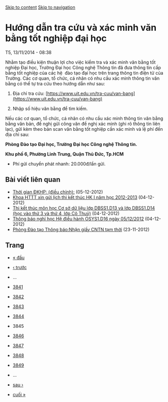 [Skip to content](https://daa.uit.edu.vn/thongbao/huong-dan-tra-cuu-va-xac-minh-van-bang-tot-nghiep-dai-hoc?page=3844#main)
 [Skip to navigation](https://daa.uit.edu.vn/thongbao/huong-dan-tra-cuu-va-xac-minh-van-bang-tot-nghiep-dai-hoc?page=3844#main-nav)

Hướng dẫn tra cứu và xác minh văn bằng tốt nghiệp đại học
=========================================================

T5, 13/11/2014 - 08:38

Nhằm tạo điều kiện thuận lợi cho việc kiểm tra và xác minh văn bằng tốt nghiệp Đại học, Trường Đại học Công nghệ Thông tin đã đưa thông tin cấp bằng tốt nghiệp của các hệ  đào tạo đại học trên trang thông tin điện tử của Trường. Các cơ quan, tổ chức, cá nhân có nhu cầu xác minh thông tin văn bằng có thể tự tra cứu theo hướng dẫn như sau:

1.  Địa chỉ tra cứu: [https://www.uit.edu.vn/tra-cuu/van-bang](https://www.uit.edu.vn/tra-cuu/van-bang)
    
2.  Nhập số hiệu văn bằng để tìm kiếm.

Nếu các cơ quan, tổ chức, cá nhân có nhu cầu xác minh thông tin văn bằng bằng văn bản, đề nghị gửi công văn đề nghị xác minh (ghi rõ thông tin liên lạc), gửi kèm theo bản scan văn bằng tốt nghiệp cần xác minh và lệ phí đến địa chỉ sau:  

**Phòng Đào tạo Đại học, Trường Đại học Công nghệ Thông tin.**

**Khu phố 6, Phường Linh Trung, Quận Thủ Đức, Tp.HCM**

*   Phí gửi chuyển phát nhanh: 20.000đ/lần gửi.

Bài viết liên quan
------------------

*   [Thời gian ĐKHP: (điều chỉnh):](https://daa.uit.edu.vn/thongbao/thoi-gian-dkhp-dieu-chinh)
     (05-12-2012)
*   [Khoa HTTT xin gửi lịch thi kết thúc HK I năm học 2012-2013](https://daa.uit.edu.vn/thongbao/khoa-httt-xin-gui-lich-thi-ket-thuc-hk-i-nam-hoc-2012-2013)
     (04-12-2012)
*   [Thi kết thúc môn học Cơ sở dữ liệu lớp DBSS1.D13 và lớp DBSS1.D14 (học vào thứ 3 và thứ 4, lớp Cô Thuỷ)](https://daa.uit.edu.vn/thongbao/thi-ket-thuc-mon-hoc-co-so-du-lieu-lop-dbss1d13-va-lop-dbss1d14-hoc-vao-thu-3-va-thu-4-lop)
     (04-12-2012)
*   [Thông báo nghỉ học Hệ điều hành OSYS1.D16 ngày 05/12/2012](https://daa.uit.edu.vn/thongbao/thong-bao-nghi-hoc-he-dieu-hanh-osys1d16-ngay-05122012)
     (04-12-2012)
*   [Phòng Đào tạo Thông báo:Nhận giấy CNTN tạm thời](https://daa.uit.edu.vn/thongbao/phong-dao-tao-thong-baonhan-giay-cntn-tam-thoi)
     (23-11-2012)

Trang
-----

*   [« đầu](https://daa.uit.edu.vn/thongbao/huong-dan-tra-cuu-va-xac-minh-van-bang-tot-nghiep-dai-hoc "Đến trang đầu tiên")
    
*   [‹ trước](https://daa.uit.edu.vn/thongbao/huong-dan-tra-cuu-va-xac-minh-van-bang-tot-nghiep-dai-hoc?page=3843 "Đến trang kế trước")
    
*   …
*   [3841](https://daa.uit.edu.vn/thongbao/huong-dan-tra-cuu-va-xac-minh-van-bang-tot-nghiep-dai-hoc?page=3840 "Đến trang 3841")
    
*   [3842](https://daa.uit.edu.vn/thongbao/huong-dan-tra-cuu-va-xac-minh-van-bang-tot-nghiep-dai-hoc?page=3841 "Đến trang 3842")
    
*   [3843](https://daa.uit.edu.vn/thongbao/huong-dan-tra-cuu-va-xac-minh-van-bang-tot-nghiep-dai-hoc?page=3842 "Đến trang 3843")
    
*   [3844](https://daa.uit.edu.vn/thongbao/huong-dan-tra-cuu-va-xac-minh-van-bang-tot-nghiep-dai-hoc?page=3843 "Đến trang 3844")
    
*   3845
*   [3846](https://daa.uit.edu.vn/thongbao/huong-dan-tra-cuu-va-xac-minh-van-bang-tot-nghiep-dai-hoc?page=3845 "Đến trang 3846")
    
*   [3847](https://daa.uit.edu.vn/thongbao/huong-dan-tra-cuu-va-xac-minh-van-bang-tot-nghiep-dai-hoc?page=3846 "Đến trang 3847")
    
*   [3848](https://daa.uit.edu.vn/thongbao/huong-dan-tra-cuu-va-xac-minh-van-bang-tot-nghiep-dai-hoc?page=3847 "Đến trang 3848")
    
*   [3849](https://daa.uit.edu.vn/thongbao/huong-dan-tra-cuu-va-xac-minh-van-bang-tot-nghiep-dai-hoc?page=3848 "Đến trang 3849")
    
*   …
*   [sau ›](https://daa.uit.edu.vn/thongbao/huong-dan-tra-cuu-va-xac-minh-van-bang-tot-nghiep-dai-hoc?page=3845 "Đến trang kế sau")
    
*   [cuối »](https://daa.uit.edu.vn/thongbao/huong-dan-tra-cuu-va-xac-minh-van-bang-tot-nghiep-dai-hoc?page=3863 "Đến trang cuối cùng")